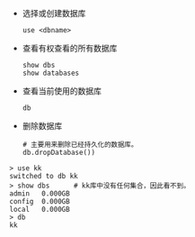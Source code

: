 - 选择或创建数据库

  ```
  use <dbname>
  ```
- 查看有权查看的所有数据库

  ```
  show dbs
  show databases
  ```
- 查看当前使用的数据库

  ```
  db
  ```

- 删除数据库
  ```
  # 主要用来删除已经持久化的数据库。
  db.dropDatabase())
  ```

```
> use kk
switched to db kk
> show dbs		# kk库中没有任何集合，因此看不到。
admin   0.000GB
config  0.000GB
local   0.000GB
> db
kk
```

